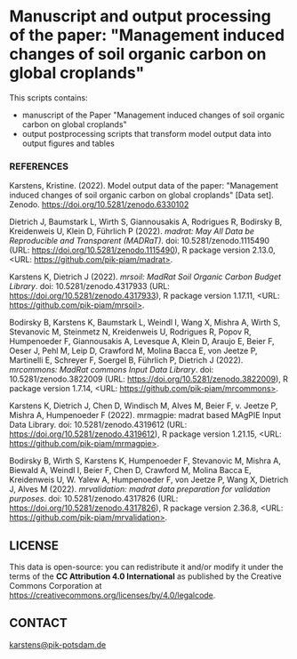 # Manuscript and output processing of the paper: "Management induced changes of soil organic carbon on global croplands"
This scripts contains:
* manuscript of the Paper "Management induced changes of soil organic carbon on global croplands"
* output postprocessing scripts that transform model output data into output figures and tables

### REFERENCES

Karstens, Kristine. (2022). Model output data of the paper: "Management induced changes of soil organic carbon on global croplands" [Data set]. Zenodo. https://doi.org/10.5281/zenodo.6330102

Dietrich J, Baumstark L, Wirth S, Giannousakis A, Rodrigues R, Bodirsky B, Kreidenweis U, Klein D, Führlich P (2022). _madrat: May All Data be Reproducible and Transparent (MADRaT)_. doi: 10.5281/zenodo.1115490 (URL: https://doi.org/10.5281/zenodo.1115490), R package version 2.13.0, <URL: https://github.com/pik-piam/madrat>.

Karstens K, Dietrich J (2022). _mrsoil: MadRat Soil Organic Carbon Budget Library_. doi: 10.5281/zenodo.4317933 (URL: https://doi.org/10.5281/zenodo.4317933), R package version 1.17.11, <URL: https://github.com/pik-piam/mrsoil>.

Bodirsky B, Karstens K, Baumstark L, Weindl I, Wang X, Mishra A, Wirth S, Stevanovic M, Steinmetz N, Kreidenweis U, Rodrigues R, Popov R, Humpenoeder F, Giannousakis A, Levesque A, Klein D, Araujo E, Beier F, Oeser J, Pehl M, Leip D, Crawford M, Molina Bacca E, von Jeetze P, Martinelli E, Schreyer F, Soergel B, Führlich P, Dietrich J (2022). _mrcommons: MadRat commons Input Data Library_. doi: 10.5281/zenodo.3822009 (URL: https://doi.org/10.5281/zenodo.3822009), R package version 1.7.14, <URL: https://github.com/pik-piam/mrcommons>.

Karstens K, Dietrich J, Chen D, Windisch M, Alves M, Beier F, v. Jeetze P, Mishra A, Humpenoeder F (2022). mrmagpie: madrat based MAgPIE Input Data Library. doi: 10.5281/zenodo.4319612 (URL: https://doi.org/10.5281/zenodo.4319612), R package version 1.21.15, <URL: https://github.com/pik-piam/mrmagpie>.

Bodirsky B, Wirth S, Karstens K, Humpenoeder F, Stevanovic M, Mishra A, Biewald A, Weindl I, Beier F, Chen D, Crawford M, Molina Bacca E, Kreidenweis U, W. Yalew A, Humpenoeder F, von Jeetze P, Wang X, Dietrich J, Alves M (2022). _mrvalidation: madrat data preparation for validation purposes_. doi: 10.5281/zenodo.4317826 (URL: https://doi.org/10.5281/zenodo.4317826), R package version 2.36.8, <URL: https://github.com/pik-piam/mrvalidation>.

## LICENSE
This data is open-source: you can redistribute it and/or modify it under the terms of the **CC Attribution 4.0 International** as published by the Creative Commons Corporation at https://creativecommons.org/licenses/by/4.0/legalcode.

## CONTACT
karstens@pik-potsdam.de 
